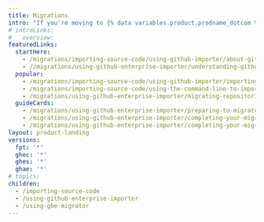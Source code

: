 ```yaml
---
title: Migrations
intro: "If you're moving to {% data variables.product.prodname_dotcom %} from another code hosting platform or moving between {% data variables.product.prodname_dotcom %} products, learn how to use our migration tooling to bring your work with you."
# introLinks:
#   overview:
featuredLinks:
  startHere:
    - /migrations/importing-source-code/using-github-importer/about-github-importer
    - //migrations/using-github-enterprise-importer/understanding-github-enterprise-importer/about-github-enterprise-importer
  popular:
    - /migrations/importing-source-code/using-github-importer/importing-a-repository-with-github-importer
    - /migrations/importing-source-code/using-the-command-line-to-import-source-code/adding-locally-hosted-code-to-github
    - /migrations/using-github-enterprise-importer/migrating-repositories-with-github-enterprise-importer/migrating-repositories-from-github-enterprise-server-to-github-enterprise-cloud
  guideCards:
    - /migrations/using-github-enterprise-importer/preparing-to-migrate-with-github-enterprise-importer/managing-access-for-github-enterprise-importer
    - /migrations/using-github-enterprise-importer/completing-your-migration-with-github-enterprise-importer/reclaiming-mannequins-for-github-enterprise-importer
    - /migrations/using-github-enterprise-importer/completing-your-migration-with-github-enterprise-importer/troubleshooting-your-migration-with-github-enterprise-importer
layout: product-landing
versions:
  fpt: '*'
  ghec: '*'
  ghes: '*'
  ghae: '*'
# topics:
children:
  - /importing-source-code
  - /using-github-enterprise-importer
  - /using-ghe-migrator
---
```


